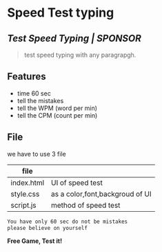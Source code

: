 # Speed Test typing
## _Test Speed Typing | SPONSOR_

> test speed typing with any paragrapgh.


## Features

- time 60 sec
- tell the mistakes
- tell the WPM (word per min)
- tell the CPM (count per min)

## File
we have to use 3 file

| file |  |
| ------ | ------ |
| index.html | UI of speed test |
| style.css | as a color,font,backgroud of UI |
| script.js | method of speed test |


```sh
You have only 60 sec do not be mistakes 
please believe on yourself
```

**Free Game, Test it!**

